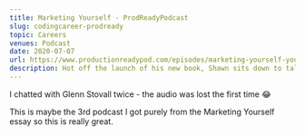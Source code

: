 ```yaml
---
title: Marketing Yourself - ProdReadyPodcast
slug: codingcareer-prodready
topic: Careers
venues: Podcast
date: 2020-07-07
url: https://www.productionreadypod.com/episodes/marketing-yourself-your-products-by-learning-in-public-w-shawn-wang
description: Hot off the launch of his new book, Shawn sits down to talk with me about personal marketing via working in public. We go into detail about how he wrote a book with the most insane bibliography you've ever seen and made $25,000 on launch day.
---
```


I chatted with Glenn Stovall twice - the audio was lost the first time 😂

This is maybe the 3rd podcast I got purely from the Marketing Yourself essay so this is really great.